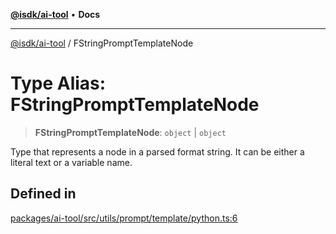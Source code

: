 [**@isdk/ai-tool**](../README.md) • **Docs**

***

[@isdk/ai-tool](../globals.md) / FStringPromptTemplateNode

# Type Alias: FStringPromptTemplateNode

> **FStringPromptTemplateNode**: `object` \| `object`

Type that represents a node in a parsed format string. It can be either
a literal text or a variable name.

## Defined in

[packages/ai-tool/src/utils/prompt/template/python.ts:6](https://github.com/isdk/ai-tool.js/blob/37ada542a786fbbc770f2d61beb564f6e603941d/src/utils/prompt/template/python.ts#L6)
